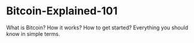 # Bitcoin-Explained-101
What is Bitcoin? How it works? How to get started? Everything you should know in simple terms.

